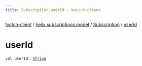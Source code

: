 ```yaml
---
title: Subscription.userId - twitch-client
---
```


[twitch-client](../../index.html) / [helix.subscriptions.model](../index.html) / [Subscription](index.html) / [userId](./user-id.html)

# userId

`val userId: `[`String`](https://kotlinlang.org/api/latest/jvm/stdlib/kotlin/-string/index.html)